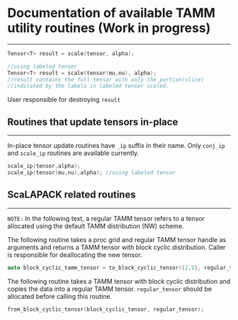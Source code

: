 # Documentation of available TAMM utility routines (Work in progress)
---------------------------------------------------------------------

```c++
Tensor<T> result = scale(tensor, alpha);

//using labeled tensor
Tensor<T> result = scale(tensor(mu,nu), alpha); 
//result contains the full tensor with only the portion(slice)
//indicated by the labels in labeled tensor scaled.
```
User responsible for destroying `result`


## Routines that update tensors in-place
----------------------------------------
In-place tensor update routines have `_ip` suffix in their name.
Only `conj_ip` and `scale_ip` routines are available currently.

```c++
scale_ip(tensor,alpha);
scale_ip(tensor(mu,nu),alpha); //using labeled tensor
```

## ScaLAPACK related routines
------------------------------
`NOTE:` In the following text, a regular TAMM tensor refers to a tensor allocated using the default TAMM distribution (NW) scheme.

The following routine takes a proc grid and regular TAMM tensor handle as arguments and returns a TAMM tensor with block cyclic distribution. Caller is responsible for deallocating the new tensor. 

```c++
auto block_cyclic_tamm_tensor = to_block_cyclic_tensor({2,2}, regular_tensor); 
``` 

The following routine takes a TAMM tensor with block cyclic distribution and copies the data into a regular TAMM tensor.
`regular_tensor` should be allocated before calling this routine.
```c++
from_block_cyclic_tensor(block_cyclic_tensor, regular_tensor);
```

